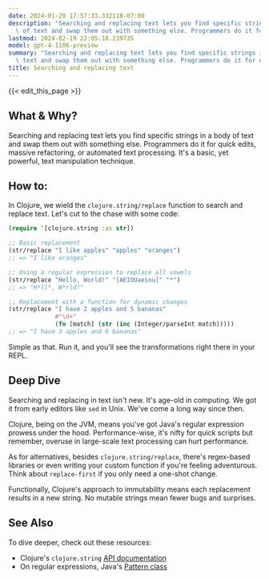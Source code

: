 ```yaml
---
date: 2024-01-20 17:57:33.332118-07:00
description: "Searching and replacing text lets you find specific strings in a body\
  \ of text and swap them out with something else. Programmers do it for quick edits,\u2026"
lastmod: 2024-02-19 22:05:18.239735
model: gpt-4-1106-preview
summary: "Searching and replacing text lets you find specific strings in a body of\
  \ text and swap them out with something else. Programmers do it for quick edits,\u2026"
title: Searching and replacing text
---
```


{{< edit_this_page >}}

## What & Why?

Searching and replacing text lets you find specific strings in a body of text and swap them out with something else. Programmers do it for quick edits, massive refactoring, or automated text processing. It's a basic, yet powerful, text manipulation technique.

## How to:

In Clojure, we wield the `clojure.string/replace` function to search and replace text. Let's cut to the chase with some code:

```clojure
(require '[clojure.string :as str])

;; Basic replacement
(str/replace "I like apples" "apples" "oranges")
;; => "I like oranges"

;; Using a regular expression to replace all vowels
(str/replace "Hello, World!" "[AEIOUaeiou]" "*")
;; => "H*ll*, W*rld!"

;; Replacement with a function for dynamic changes
(str/replace "I have 2 apples and 5 bananas"
             #"\d+"
             (fn [match] (str (inc (Integer/parseInt match)))))
;; => "I have 3 apples and 6 bananas"
```

Simple as that. Run it, and you'll see the transformations right there in your REPL.

## Deep Dive

Searching and replacing in text isn't new. It's age-old in computing. We got it from early editors like `sed` in Unix. We've come a long way since then.

Clojure, being on the JVM, means you've got Java's regular expression prowess under the hood. Performance-wise, it's nifty for quick scripts but remember, overuse in large-scale text processing can hurt performance.

As for alternatives, besides `clojure.string/replace`, there's regex-based libraries or even writing your custom function if you're feeling adventurous. Think about `replace-first` if you only need a one-shot change.

Functionally, Clojure's approach to immutability means each replacement results in a new string. No mutable strings mean fewer bugs and surprises.

## See Also

To dive deeper, check out these resources:

- Clojure's `clojure.string` [API documentation](https://clojuredocs.org/clojure.string/replace)
- On regular expressions, Java's [Pattern class](https://docs.oracle.com/javase/7/docs/api/java/util/regex/Pattern.html)
